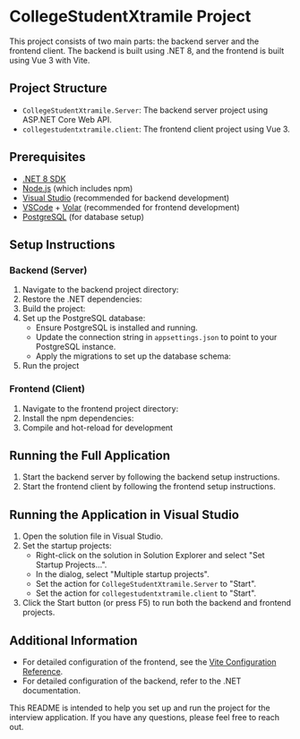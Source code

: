 # CollegeStudentXtramile Project

This project consists of two main parts: the backend server and the frontend client. The backend is built using .NET 8, and the frontend is built using Vue 3 with Vite.

## Project Structure

- `CollegeStudentXtramile.Server`: The backend server project using ASP.NET Core Web API.
- `collegestudentxtramile.client`: The frontend client project using Vue 3.

## Prerequisites

- [.NET 8 SDK](https://dotnet.microsoft.com/download/dotnet/8.0)
- [Node.js](https://nodejs.org/) (which includes npm)
- [Visual Studio](https://visualstudio.microsoft.com/) (recommended for backend development)
- [VSCode](https://code.visualstudio.com/) + [Volar](https://marketplace.visualstudio.com/items?itemName=Vue.volar) (recommended for frontend development)
- [PostgreSQL](https://www.postgresql.org/download/) (for database setup)

## Setup Instructions

### Backend (Server)

1. Navigate to the backend project directory:
2. Restore the .NET dependencies:
3. Build the project:
4. Set up the PostgreSQL database:
   - Ensure PostgreSQL is installed and running.
   - Update the connection string in `appsettings.json` to point to your PostgreSQL instance.
   - Apply the migrations to set up the database schema:
5. Run the project

### Frontend (Client)

1. Navigate to the frontend project directory:
2. Install the npm dependencies:
3. Compile and hot-reload for development

## Running the Full Application

1. Start the backend server by following the backend setup instructions.
2. Start the frontend client by following the frontend setup instructions.

## Running the Application in Visual Studio

1. Open the solution file in Visual Studio.
2. Set the startup projects:
   - Right-click on the solution in Solution Explorer and select "Set Startup Projects...".
   - In the dialog, select "Multiple startup projects".
   - Set the action for `CollegeStudentXtramile.Server` to "Start".
   - Set the action for `collegestudentxtramile.client` to "Start".
3. Click the Start button (or press F5) to run both the backend and frontend projects.

## Additional Information

- For detailed configuration of the frontend, see the [Vite Configuration Reference](https://vite.dev/config/).
- For detailed configuration of the backend, refer to the .NET documentation.

This README is intended to help you set up and run the project for the interview application. If you have any questions, please feel free to reach out.
